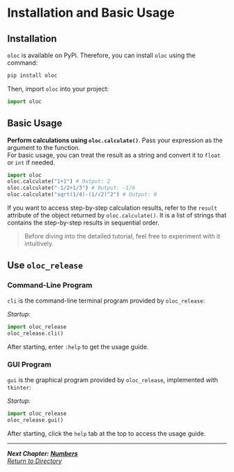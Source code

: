 # Installation and Basic Usage  

## Installation  

`oloc` is available on PyPi. Therefore, you can install `oloc` using the command:  

```bash
pip install oloc
```  

Then, import `oloc` into your project:  

```python
import oloc
```

## Basic Usage  

**Perform calculations using `oloc.calculate()`**. Pass your expression as the argument to the function.  
For basic usage, you can treat the result as a string and convert it to `float` or `int` if needed.  

```python
import oloc
oloc.calculate("1+1") # Output: 2
oloc.calculate("-1/2+1/3") # Output: -1/6
oloc.calculate("sqrt(1/4)-(1/√2)^2") # Output: 0
```

If you want to access step-by-step calculation results, refer to the `result` attribute of the object returned by `oloc.calculate()`. It is a list of strings that contains the step-by-step results in sequential order.  

> Before diving into the detailed tutorial, feel free to experiment with it intuitively.  

## Use `oloc_release`  

### Command-Line Program

`cli` is the command-line terminal program provided by `oloc_release`:

*Startup:*

```python
import oloc_release
oloc_release.cli()
```

After starting, enter `:help` to get the usage guide.

### GUI Program

`gui` is the graphical program provided by `oloc_release`, implemented with `tkinter`:

*Startup:*

```python
import oloc_release
oloc_release.gui()
```

After starting, click the `help` tab at the top to access the usage guide.

---  
***Next Chapter: [Numbers](Numbers.md)***  
*[Return to Directory](User%20Guide%20Directory.md)*